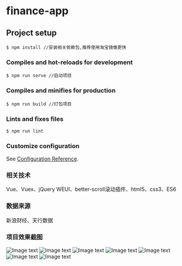 # finance-app

## Project setup
```
$ npm install //安装相关依赖包,推荐使用淘宝镜像更快
```

### Compiles and hot-reloads for development
```
$ npm run serve //启动项目
```

### Compiles and minifies for production
```
$ npm run build //打包项目
```

### Lints and fixes files
```
$ npm run lint
```

### Customize configuration
See [Configuration Reference](https://cli.vuejs.org/config/).

### 相关技术
Vue、Vuex、jQuery WEUI、better-scroll滚动插件、html5、css3、ES6

### 数据来源
新浪财经、天行数据

### 项目效果截图

![Image text](https://raw.githubusercontent.com/alt-chase/finance-app/master/src/assets/img/0a18e29eea37fc7ee35ccac04cb05db.jpg)
![Image text](https://raw.githubusercontent.com/alt-chase/finance-app/master/src/assets/img/75426c8c460ba3fa612b83d99f6a9b8.jpg)
![Image text](https://raw.githubusercontent.com/alt-chase/finance-app/master/src/assets/img/7f1082af532c4efeb073c742a64f64e.jpg)
![Image text](https://raw.githubusercontent.com/alt-chase/finance-app/master/src/assets/img/cef9adf3c71ddaea9c5190b794dd3bd.jpg)
![Image text](https://raw.githubusercontent.com/alt-chase/finance-app/master/src/assets/img/dea01dbd0a063a5b9312a031f62b801.jpg)
![Image text](https://raw.githubusercontent.com/alt-chase/finance-app/master/src/assets/img/ee9d35aaaa42f91be3f528053a49173.jpg)
![Image text](https://raw.githubusercontent.com/alt-chase/finance-app/master/src/assets/img/f6b669583cbf98c19cb5411209ff6ec.jpg)
